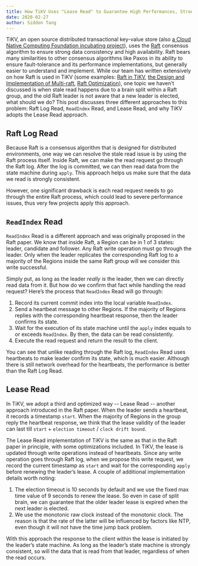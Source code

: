```yaml
---
title: How TiKV Uses "Lease Read" to Guarantee High Performances, Strong Consistency and Linearizability
date: 2020-02-27
author: Siddon Tang
---
```


TiKV, an open source distributed transactional key-value store (also [a Cloud Native Computing Foundation incubating project](https://www.cncf.io/blog/2019/05/21/toc-votes-to-move-tikv-into-cncf-incubator/)), uses the [Raft](https://raft.github.io/) consensus algorithm to ensure strong data consistency and high availability. Raft bears many similarities to other consensus algorithms like Paxos in its ability to ensure fault-tolerance and its performance implementations, but generally easier to understand and implement. While our team has written extensively on how Raft is used in TiKV (some examples: [Raft in TiKV](https://pingcap.com/blog/2017-07-28-raftintikv/), [the Design and Implementation of Multi-raft](https://pingcap.com/blog/2017-08-15-multi-raft/), [Raft Optimization](https://pingcap.com/blog/optimizing-raft-in-tikv/)), one topic we haven’t discussed is when stale read happens due to a brain split within a Raft group, and the old Raft leader is not aware that a new leader is elected, what should we do? This post discusses three different approaches to this problem: Raft Log Read, `ReadIndex` Read, and Lease Read, and why TiKV adopts the Lease Read approach.

## Raft Log Read

Because Raft is a consensus algorithm that is designed for distributed environments, one way we can resolve the stale read issue is by using the Raft process itself. Inside Raft, we can make the read request go through the Raft log. After the log is committed, we can then read data from the state machine during `apply`. This approach helps us make sure that the data we read is strongly consistent.

However, one significant drawback is each read request needs to go through the entire Raft process, which could lead to severe performance issues, thus very few projects apply this approach.

## `ReadIndex` Read

`ReadIndex` Read is a different approach and was originally proposed in the Raft paper. We know that inside Raft, a Region can be in 1 of 3 states: leader, candidate and follower. Any Raft write operation must go through the leader. Only when the leader replicates the corresponding Raft log to a majority of the Regions inside the same Raft group will we consider this write successful.

Simply put, as long as the leader *really is* the leader, then we can directly read data from it. But how do we confirm that fact while handling the read request? Here’s the process that `ReadIndex` Read will go through:

1. Record its current commit index into the local variable `ReadIndex`.
2. Send a heartbeat message to other Regions. If the majority of Regions replies with the corresponding heartbeat response, then the leader confirms its state.
3. Wait for the execution of its state machine until the `apply` index equals to or exceeds `ReadIndex`. By then, the data can be read consistently.
4. Execute the read request and return the result to the client.

You can see that unlike reading through the Raft log, `ReadIndex` Read uses heartbeats to make leader confirm its state, which is much easier. Although there is still network overhead for the heartbeats, the performance is better than the Raft Log Read.

## Lease Read

In TiKV, we adopt a third and optimized way -- Lease Read -- another approach introduced in the Raft paper. When the leader sends a heartbeat, it records a timestamp `start`. When the majority of Regions in the group reply the heartbeat response, we think that the lease validity of the leader can last till `start` + `election timeout` / `clock drift bound`.

The Lease Read implementation of TiKV is the same as that in the Raft paper in principle, with some optimizations included. In TiKV, the lease is updated through write operations instead of heartbeats. Since any write operation goes through Raft log, when we propose this write request, we record the current timestamp as `start` and wait for the corresponding `apply` before renewing the leader’s lease. A couple of additional implementation details worth noting:

1. The election timeout is 10 seconds by default and we use the fixed max time value of 9 seconds to renew the lease. So even in case of split brain, we can guarantee that the older leader lease is expired when the next leader is elected.
2. We use the monotonic raw clock instead of the monotonic clock. The reason is that the rate of the latter will be influenced by factors like NTP, even though it will not have the time jump back problem.

With this approach the response to the client within the lease is initiated by the leader’s state machine. As long as the leader’s state machine is strongly consistent, so will the data that is read from that leader, regardless of when the read occurs.